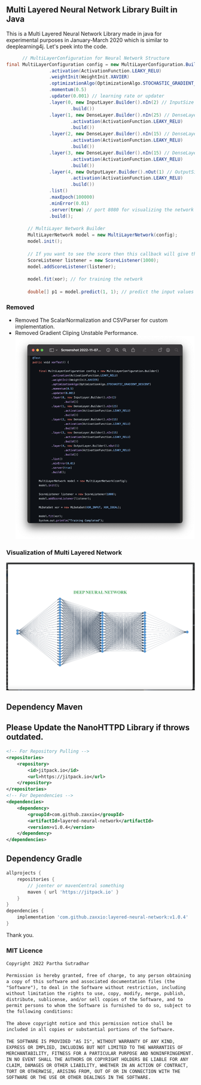 ## Multi Layered Neural Network Library Built in Java
This is a Multi Layered Neural Network Library made in java for experimental purposes in January-March 2020 which is similar to deeplearning4j. Let's peek into the code.
```java
      // MultiLayerConfiguration for Neural Network Structure
final MultiLayerConfiguration config = new MultiLayerConfiguration.Builder()
                .activation(ActivationFunction.LEAKY_RELU)
                .weightInit(WeightInit.XAVIER)
                .optimizationAlgo(OptimizationAlgo.STOCHASTIC_GRADIENT_DESCENT) // Change SGD or GD
                .momentum(0.5)
                .updater(0.001) // learning rate or updater
                .layer(0, new InputLayer.Builder().nIn(2) // InputSize fanIn
                        .build())
                .layer(1, new DenseLayer.Builder().nIn(25) // DenseLayer 
                        .activation(ActivationFunction.LEAKY_RELU)
                        .build())
                .layer(2, new DenseLayer.Builder().nIn(15) // DenseLayer
                        .activation(ActivationFunction.LEAKY_RELU)
                        .build())
                .layer(3, new DenseLayer.Builder().nIn(15) // DenseLayer
                        .activation(ActivationFunction.LEAKY_RELU)
                        .build())
                .layer(4, new OutputLayer.Builder().nOut(1) // OutputSize fanOut
                        .activation(ActivationFunction.LEAKY_RELU)
                        .build())
                .list()
                .maxEpoch(100000)
                .minError(0.01)
                .server(true) // port 8080 for visualizing the network
                .build();
        
        // MultiLayer Network Builder
        MultiLayerNetwork model = new MultiLayerNetwork(config);
        model.init();
        
        // If you want to see the score then this callback will give the result
        ScoreListener listener = new ScoreListener(1000);
        model.addScoreListener(listener);
        
        model.fit(xor); // for training the network

        double[] p1 = model.predict(1, 1); // predict the input values that you have trained
```
### Removed
* Removed The ScalarNormalization and CSVParser for custom implementation.
* Removed Gradient Cliping Unstable Performance.
![Screenshot](https://raw.githubusercontent.com/zaxxio/layered-neural-network/master/assets/Screenshot%202022-11-07%20at%208.49.23%20PM.png)

### Visualization of Multi Layered Network
![Screenshot](./assets/Screenshot-1.png)


## Dependency Maven
## Please Update the NanoHTTPD Library if throws outdated.
```xml
<!-- For Repository Pulling -->
<repositories>
    <repository>
        <id>jitpack.io</id>
        <url>https://jitpack.io</url>
    </repository>
</repositories>
<!-- For Dependencies -->
<dependencies>
    <dependency>
        <groupId>com.github.zaxxio</groupId>
        <artifactId>layered-neural-network</artifactId>
        <version>v1.0.4</version>
    </dependency>
</dependencies>
```
## Dependency Gradle
```groovy
allprojects {
    repositories {
        // jcenter or mavenCentral something 
        maven { url 'https://jitpack.io' }
    }
}
dependencies {
    implementation 'com.github.zaxxio:layered-neural-network:v1.0.4'
}
```

Thank you.
### MIT Licence
```text
Copyright 2022 Partha Sutradhar

Permission is hereby granted, free of charge, to any person obtaining a copy of this software and associated documentation files (the "Software"), to deal in the Software without restriction, including without limitation the rights to use, copy, modify, merge, publish, distribute, sublicense, and/or sell copies of the Software, and to permit persons to whom the Software is furnished to do so, subject to the following conditions:

The above copyright notice and this permission notice shall be included in all copies or substantial portions of the Software.

THE SOFTWARE IS PROVIDED "AS IS", WITHOUT WARRANTY OF ANY KIND, EXPRESS OR IMPLIED, INCLUDING BUT NOT LIMITED TO THE WARRANTIES OF MERCHANTABILITY, FITNESS FOR A PARTICULAR PURPOSE AND NONINFRINGEMENT. IN NO EVENT SHALL THE AUTHORS OR COPYRIGHT HOLDERS BE LIABLE FOR ANY CLAIM, DAMAGES OR OTHER LIABILITY, WHETHER IN AN ACTION OF CONTRACT, TORT OR OTHERWISE, ARISING FROM, OUT OF OR IN CONNECTION WITH THE SOFTWARE OR THE USE OR OTHER DEALINGS IN THE SOFTWARE.
```
